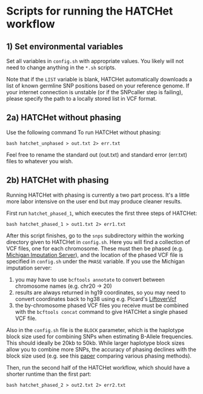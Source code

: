 # Scripts for running the HATCHet workflow

## 1) Set environmental variables

Set all variables in `config.sh` with appropriate values. You likely will not need to change anything in the `*.sh` scripts.

Note that if the `LIST` variable is blank, HATCHet automatically downloads a list of known germline SNP positions based on your reference genome. If your internet connection is unstable (or if the SNPcaller step is failing), please specify the path to a locally stored list in VCF format.

## 2a) HATCHet without phasing

Use the following command To run HATCHet without phasing:

```
bash hatchet_unphased > out.txt 2> err.txt
```

Feel free to rename the standard out (out.txt) and standard error (err.txt) files to whatever you wish.

## 2b) HATCHet with phasing

Running HATCHet with phasing is currently a two part process. It's a little more labor intensive on the user end but may produce cleaner results.

First run `hatchet_phased_1`, which executes the first three steps of HATCHet:
```
bash hatchet_phased_1 > out1.txt 2> err1.txt
```

After this script finishes, go to the `snps` subdirectory within the working directory given to HATCHet in `config.sh`. Here you will find a collection of VCF files, one for each chromosome. These must then be phased (e.g. [Michigan Imputation Server](https://imputationserver.sph.umich.edu/index.html#!)), and the location of the phased VCF file is specified in `config.sh` under the `PHASE` variable. If you use the Michigan imputation server: 

1. you may have to use `bcftools annotate` to convert between chromosome names (e.g. chr20 -> 20)
2. results are always returned in hg19 coordinates, so you may need to convert coordinates back to hg38 using e.g. Picard's [LiftoverVcf](https://broadinstitute.github.io/picard/command-line-overview.html#LiftoverVcf)
3. the by-chromosome phased VCF files you receive must be combined with the `bcftools concat` command to give HATCHet a single phased VCF file.

Also in the `config.sh` file is the `BLOCK` parameter, which is the haplotype block size used for combining SNPs when estimating B-Allele frequencies. This should ideally be 20kb to 50kb. While larger haplotype block sizes allow you to combine more SNPs, the accuracy of phasing declines with the block size used (e.g. see this [paper](https://journals.plos.org/plosgenetics/article?id=10.1371/journal.pgen.1007308) comparing various phasing methods).

Then, run the second half of the HATCHet workflow, which should have a shorter runtime than the first part:

```
bash hatchet_phased_2 > out2.txt 2> err2.txt
```
